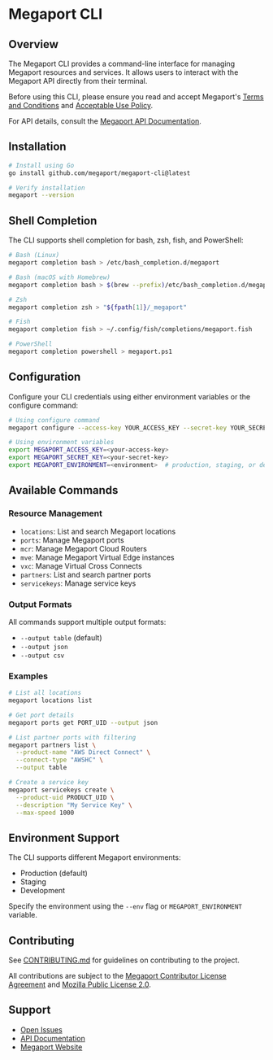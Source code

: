 # Megaport CLI

## Overview

The Megaport CLI provides a command-line interface for managing Megaport resources and services. It allows users to interact with the Megaport API directly from their terminal.

Before using this CLI, please ensure you read and accept Megaport's [Terms and Conditions](https://www.megaport.com/legal/global-services-agreement/) and [Acceptable Use Policy](https://www.megaport.com/legal/acceptable-use-policy/).

For API details, consult the [Megaport API Documentation](https://dev.megaport.com/).

## Installation

```sh
# Install using Go
go install github.com/megaport/megaport-cli@latest

# Verify installation
megaport --version
```

## Shell Completion

The CLI supports shell completion for bash, zsh, fish, and PowerShell:

```sh
# Bash (Linux)
megaport completion bash > /etc/bash_completion.d/megaport

# Bash (macOS with Homebrew)
megaport completion bash > $(brew --prefix)/etc/bash_completion.d/megaport

# Zsh
megaport completion zsh > "${fpath[1]}/_megaport"

# Fish
megaport completion fish > ~/.config/fish/completions/megaport.fish

# PowerShell
megaport completion powershell > megaport.ps1
```

## Configuration

Configure your CLI credentials using either environment variables or the configure command:

```sh
# Using configure command
megaport configure --access-key YOUR_ACCESS_KEY --secret-key YOUR_SECRET_KEY

# Using environment variables
export MEGAPORT_ACCESS_KEY=<your-access-key>
export MEGAPORT_SECRET_KEY=<your-secret-key>
export MEGAPORT_ENVIRONMENT=<environment>  # production, staging, or development
```

## Available Commands

### Resource Management
- `locations`: List and search Megaport locations
- `ports`: Manage Megaport ports
- `mcr`: Manage Megaport Cloud Routers
- `mve`: Manage Megaport Virtual Edge instances
- `vxc`: Manage Virtual Cross Connects
- `partners`: List and search partner ports
- `servicekeys`: Manage service keys

### Output Formats
All commands support multiple output formats:
- `--output table` (default)
- `--output json`
- `--output csv`

### Examples

```sh
# List all locations
megaport locations list

# Get port details
megaport ports get PORT_UID --output json

# List partner ports with filtering
megaport partners list \
  --product-name "AWS Direct Connect" \
  --connect-type "AWSHC" \
  --output table

# Create a service key
megaport servicekeys create \
  --product-uid PRODUCT_UID \
  --description "My Service Key" \
  --max-speed 1000
```

## Environment Support

The CLI supports different Megaport environments:
- Production (default)
- Staging
- Development

Specify the environment using the `--env` flag or `MEGAPORT_ENVIRONMENT` variable.

## Contributing

See [CONTRIBUTING.md](CONTRIBUTING.md) for guidelines on contributing to the project.

All contributions are subject to the [Megaport Contributor License Agreement](CLA.md) and [Mozilla Public License 2.0](LICENSE).

## Support

- [Open Issues](https://github.com/megaport/megaport-cli/issues)
- [API Documentation](https://dev.megaport.com/)
- [Megaport Website](https://www.megaport.com)